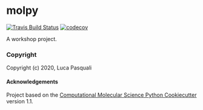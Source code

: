 molpy
==============================
[//]: # (Badges)
[![Travis Build Status](https://travis-ci.com/REPLACE_WITH_OWNER_ACCOUNT/molpy.svg?branch=master)](https://travis-ci.com/REPLACE_WITH_OWNER_ACCOUNT/molpy)
[![codecov](https://codecov.io/gh/REPLACE_WITH_OWNER_ACCOUNT/molpy/branch/master/graph/badge.svg)](https://codecov.io/gh/REPLACE_WITH_OWNER_ACCOUNT/molpy/branch/master)

A workshop project.

### Copyright

Copyright (c) 2020, Luca Pasquali


#### Acknowledgements
 
Project based on the 
[Computational Molecular Science Python Cookiecutter](https://github.com/molssi/cookiecutter-cms) version 1.1.
